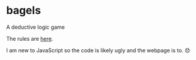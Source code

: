 # bagels

A deductive logic game

The rules are [here](rules.html).

I am new to JavaScript so the code is likely ugly and the webpage is to. 😞
